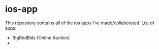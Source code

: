 # ios-app
This repository contains all of the ios apps I've made/collaborated.
List of apps:
- BigRedBids (Online Auction)
- 
